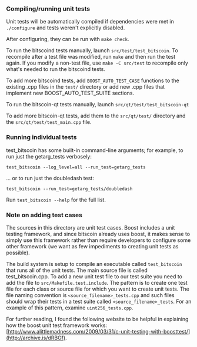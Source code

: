 ### Compiling/running unit tests

Unit tests will be automatically compiled if dependencies were met in `./configure`
and tests weren't explicitly disabled.

After configuring, they can be run with `make check`.

To run the bitscoind tests manually, launch `src/test/test_bitscoin`. To recompile
after a test file was modified, run `make` and then run the test again. If you
modify a non-test file, use `make -C src/test` to recompile only what's needed
to run the bitscoind tests.

To add more bitscoind tests, add `BOOST_AUTO_TEST_CASE` functions to the existing
.cpp files in the `test/` directory or add new .cpp files that
implement new BOOST_AUTO_TEST_SUITE sections.

To run the bitscoin-qt tests manually, launch `src/qt/test/test_bitscoin-qt`

To add more bitscoin-qt tests, add them to the `src/qt/test/` directory and
the `src/qt/test/test_main.cpp` file.

### Running individual tests

test_bitscoin has some built-in command-line arguments; for
example, to run just the getarg_tests verbosely:

    test_bitscoin --log_level=all --run_test=getarg_tests

... or to run just the doubledash test:

    test_bitscoin --run_test=getarg_tests/doubledash

Run `test_bitscoin --help` for the full list.

### Note on adding test cases

The sources in this directory are unit test cases.  Boost includes a
unit testing framework, and since bitscoin already uses boost, it makes
sense to simply use this framework rather than require developers to
configure some other framework (we want as few impediments to creating
unit tests as possible).

The build system is setup to compile an executable called `test_bitscoin`
that runs all of the unit tests.  The main source file is called
test_bitscoin.cpp. To add a new unit test file to our test suite you need
to add the file to `src/Makefile.test.include`. The pattern is to create
one test file for each class or source file for which you want to create
unit tests.  The file naming convention is `<source_filename>_tests.cpp`
and such files should wrap their tests in a test suite
called `<source_filename>_tests`. For an example of this pattern,
examine `uint256_tests.cpp`.

For further reading, I found the following website to be helpful in
explaining how the boost unit test framework works:
[http://www.alittlemadness.com/2009/03/31/c-unit-testing-with-boosttest/](http://archive.is/dRBGf).
